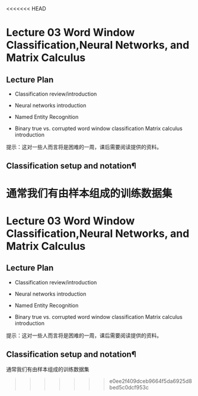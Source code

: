 <<<<<<< HEAD
# Lecture 03 Word Window Classification,Neural Networks, and Matrix Calculus
## Lecture Plan

* Classification review/introduction

* Neural networks introduction

* Named Entity Recognition

* Binary true vs. corrupted word window classification
Matrix calculus introduction

提示：这对一些人而言将是困难的一周，课后需要阅读提供的资料。

## Classification setup and notation¶
通常我们有由样本组成的训练数据集
=======
# Lecture 03 Word Window Classification,Neural Networks, and Matrix Calculus
## Lecture Plan

* Classification review/introduction

* Neural networks introduction

* Named Entity Recognition

* Binary true vs. corrupted word window classification
Matrix calculus introduction

提示：这对一些人而言将是困难的一周，课后需要阅读提供的资料。

## Classification setup and notation¶
通常我们有由样本组成的训练数据集
>>>>>>> e0ee2f409dceb9664f5da6925d8bed5c0dcf953c

